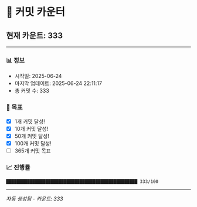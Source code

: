 # 🔢 커밋 카운터

## 현재 카운트: 333

---

### 📊 정보
- 시작일: 2025-06-24
- 마지막 업데이트: 2025-06-24 22:11:17
- 총 커밋 수: 333

### 🎯 목표
- [x] 1개 커밋 달성!
- [x] 10개 커밋 달성!
- [x] 50개 커밋 달성!
- [x] 100개 커밋 달성!
- [ ] 365개 커밋 목표

### 📈 진행률
```
██████████████████████████████████████████████████ 333/100
```

---
*자동 생성됨 - 카운트: 333*
